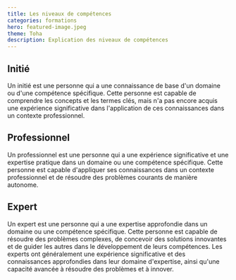 ```yaml
---
title: Les niveaux de compétences
categories: formations
hero: featured-image.jpeg
theme: Toha
description: Explication des niveaux de compétences
---
```


## Initié

Un initié est une personne qui a une connaissance de base d'un domaine ou d'une compétence spécifique. Cette personne est capable de comprendre les concepts et les termes clés, mais n'a pas encore acquis une expérience significative dans l'application de ces connaissances dans un contexte professionnel.

## Professionnel

Un professionnel est une personne qui a une expérience significative et une expertise pratique dans un domaine ou une compétence spécifique. Cette personne est capable d'appliquer ses connaissances dans un contexte professionnel et de résoudre des problèmes courants de manière autonome.

## Expert

Un expert est une personne qui a une expertise approfondie dans un domaine ou une compétence spécifique. Cette personne est capable de résoudre des problèmes complexes, de concevoir des solutions innovantes et de guider les autres dans le développement de leurs compétences. Les experts ont généralement une expérience significative et des connaissances approfondies dans leur domaine d'expertise, ainsi qu'une capacité avancée à résoudre des problèmes et à innover.

